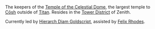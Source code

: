 The keepers of the [Temple of the Celestial Dome](Temple%20of%20the%20Celestial%20Dome.md), the largest temple to [Cōsh](../../NPCs/Gods/Cōsh.md) outside of [Titan](../../Locations/Titan.md). Resides in the [Tower District](Tower%20District.md) of Zenith.

Currently led by [Hierarch Diam Goldscript](../../NPCs/ZeNa/Hierarch%20Diam%20Goldscript.md), assisted by [Felix Rhodes](Felix%20Rhodes.md).